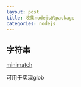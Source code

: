 ```yaml
---
layout: post
title: 收集nodejs的package
categories: nodejs
---
```


## 字符串

[minimatch](https://github.com/isaacs/minimatch)

可用于实现glob
